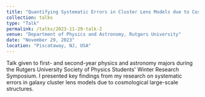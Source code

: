 ```yaml
---
title: "Quantifying Systematic Errors in Cluster Lens Models due to Cosmological Large-Scale Structures"
collection: talks
type: "Talk"
permalink: /talks/2023-11-29-talk-2
venue: "Department of Physics and Astronomy, Rutgers University"
date: "November 29, 2023"
location: "Piscataway, NJ, USA"
---
```


Talk given to first- and second-year physics and astronomy majors during the Rutgers University Society of Physics Students' Winter Research Symposium. I presented key findings from my research on systematic errors in galaxy cluster lens models due to cosmological large-scale structures. 
